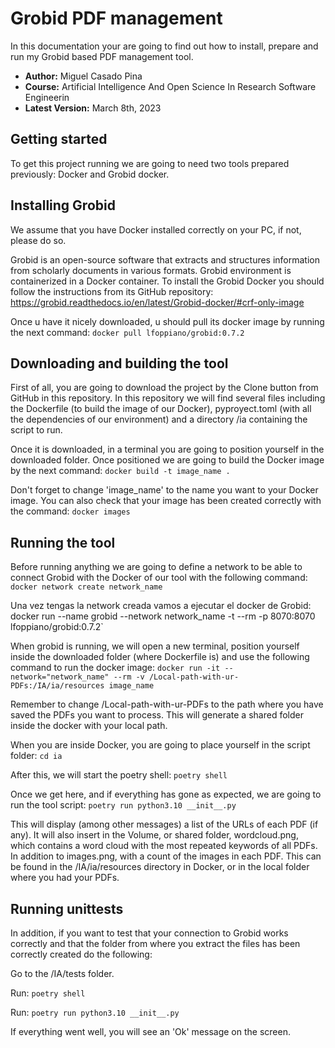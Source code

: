 # Grobid PDF management

In this documentation your are going to find out how to install, prepare and run my Grobid based PDF management tool.

- **Author:** Miguel Casado Pina
- **Course:** Artificial Intelligence And Open Science In Research Software Engineerin
- **Latest Version:** March 8th, 2023


## Getting started
To get this project running we are going to need two tools prepared previously: Docker and Grobid docker.

## Installing Grobid
We assume that you have Docker installed correctly on your PC, if not, please do so.

Grobid is an open-source software that extracts and structures information from scholarly documents in various formats. Grobid environment is containerized in a Docker container. To install the Grobid Docker you should follow the instructions from its GitHub repository: https://grobid.readthedocs.io/en/latest/Grobid-docker/#crf-only-image

Once u have it nicely downloaded, u should pull its docker image by running the next command: `docker pull lfoppiano/grobid:0.7.2`

## Downloading and building the tool
First of all, you are going to download the project by the Clone button from GitHub in this repository. In this repository we will find several files including the Dockerfile (to build the image of our Docker), pyproyect.toml (with all the dependencies of our environment) and a directory /ia containing the script to run.

Once it is downloaded, in a terminal you are going to position yourself in the downloaded folder. Once positioned we are going to build the Docker image by the next command: `docker build -t image_name .`

Don't forget to change 'image_name' to the name you want to your Docker image.
You can also check that your image has been created correctly with the command: `docker images`

## Running the tool
Before running anything we are going to define a network to be able to connect Grobid with the Docker of our tool with the following command: `docker network create network_name`

Una vez tengas la network creada vamos a ejecutar el docker de Grobid: docker run --name grobid --network network_name -t --rm -p 8070:8070 lfoppiano/grobid:0.7.2`

When grobid is running, we will open a new terminal, position yourself inside the downloaded folder (where Dockerfile is) and use the following command to run the docker image: `docker run -it --network="network_name" --rm -v /Local-path-with-ur-PDFs:/IA/ia/resources image_name`

Remember to change /Local-path-with-ur-PDFs to the path where you have saved the PDFs you want to process. This will generate a shared folder inside the docker with your local path.

When you are inside Docker, you are going to place yourself in the script folder: `cd ia`

After this, we will start the poetry shell: `poetry shell`

Once we get here, and if everything has gone as expected, we are going to run the tool script: `poetry run python3.10 __init__.py`

This will display (among other messages) a list of the URLs of each PDF (if any). It will also insert in the Volume, or shared folder, wordcloud.png, which contains a word cloud with the most repeated keywords of all PDFs. In addition to images.png, with a count of the images in each PDF. This can be found in the /IA/ia/resources directory in Docker, or in the local folder where you had your PDFs.

## Running unittests
In addition, if you want to test that your connection to Grobid works correctly and that the folder from where you extract the files has been correctly created do the following:

Go to the /IA/tests folder.

Run: `poetry shell`

Run: `poetry run python3.10 __init__.py`

If everything went well, you will see an 'Ok' message on the screen.
